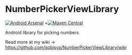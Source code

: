 # NumberPickerViewLibrary
[![Android Arsenal](https://img.shields.io/badge/Android%20Arsenal-NumberPickerView-blue.svg?style=flat)](http://android-arsenal.com/details/1/4918)
+[![Maven Central](https://img.shields.io/badge/numberpickerview-0.0.1-brightgreen.svg)](http://search.maven.org/#artifactdetails%7Ccom.github.spbisya%7Cnumberpickerview%7C0.0.1%7Caar)

Android library for picking numbers

Read more at my wiki -> https://github.com/spbisya/NumberPickerViewLibrary/wiki
